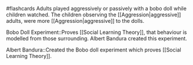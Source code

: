 #flashcards 
Adults played aggressively or passively with a bobo doll while children watched. The children observing the [[Aggression|aggressive]] adults, were more [[Aggression|aggressive]] to the dolls. 

Bobo Doll Experiment::Proves [[Social Learning Theory]], that behaviour is modelled from those surrounding. Albert Bandura created this experiment.
<!--SR:!2023-11-07,3,250-->

Albert Bandura::Created the Bobo doll experiment which proves [[Social Learning Theory]].